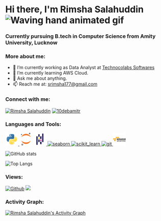 <h1 align="left">Hi there, I'm Rimsha Salahuddin <img src="https://raw.githubusercontent.com/nixin72/nixin72/master/wave.gif" alt="Waving hand animated gif" height="40" width="40" />
<h3 align="left">Currently pursuing B.tech in Computer Science from Amity University, Lucknow </h3>

### More about me:
- 🔭 I’m currently working as Data Analyst at [Technocolabs Softwares](https://www.linkedin.com/company/technocolabs/)
- 🌱 I’m currently learning AWS Cloud.
- 💬 Ask me about anything.
- 📫 Reach me at: [srimsha177@gmail.com](mailto:srimsha177@gmail.com?subject=GitHub)

<h3 align="left">Connect with me:</h3>
<p align="left">
<a href="htt<p align="left">
<a href="https://www.linkedin.com/in/rimsha-salahuddin-635000218/" target="blank"><img align="center" src="https://raw.githubusercontent.com/rahuldkjain/github-profile-readme-generator/master/src/images/icons/Social/linked-in-alt.svg" alt="Rimsha Salahuddin" height="30" width="40" /></a>
<a href="https://twitter.com/srimsha__" target="blank"><img align="center" src="https://raw.githubusercontent.com/rahuldkjain/github-profile-readme-generator/master/src/images/icons/Social/twitter.svg" alt="10debamitr" height="30" width="40" /></a>
</p>  

<h3 align="left">Languages and Tools:</h3>
<p align="left"> <a href="https://www.python.org" target="_blank" rel="noreferrer"> <img src="https://raw.githubusercontent.com/devicons/devicon/master/icons/python/python-original.svg" alt="python" width="40" height="40"/> </a> <img src="https://raw.githubusercontent.com/devicons/devicon/master/icons/jupyter/jupyter-original.svg" alt="HTML" width="40px"/> <a href="https://pandas.pydata.org/" target="_blank" rel="noreferrer"> <img src="https://raw.githubusercontent.com/devicons/devicon/2ae2a900d2f041da66e950e4d48052658d850630/icons/pandas/pandas-original.svg" alt="pandas" width="40" height="40"/> </a> <a href="https://seaborn.pydata.org/" target="_blank" rel="noreferrer"> <img src="https://seaborn.pydata.org/_images/logo-mark-lightbg.svg" alt="seaborn" width="40" height="40"/> </a> <a href="https://scikit-learn.org/" target="_blank" rel="noreferrer"> <img src="https://upload.wikimedia.org/wikipedia/commons/0/05/Scikit_learn_logo_small.svg" alt="scikit_learn" width="40" height="40"/> </a><a href="https://git-scm.com/" target="_blank" rel="noreferrer"> <img src="https://www.vectorlogo.zone/logos/git-scm/git-scm-icon.svg" alt="git" width="40" height="40"/> </a> <a href="https://aws.amazon.com" target="_blank" rel="noreferrer"> <img src="https://raw.githubusercontent.com/devicons/devicon/master/icons/amazonwebservices/amazonwebservices-original-wordmark.svg" alt="aws" width="40" height="40"/> </a>
</p>

![GitHub stats](https://github-readme-stats.vercel.app/api?username=rimsha-salahuddin&show_icons=true&theme=tokyonight)

![Top Langs](https://github-readme-stats.vercel.app/api/top-langs/?username=rimsha-salahuddin&theme=tokyonight)

<h3 align="left">Views:</h3>

[![Github](https://img.shields.io/github/followers/rimsha-salahuddin?label=Follow&style=socail)](https://github.com/rimsha-salahuddin) ![](https://visitor-badge.laobi.icu/badge?page_id=rimsha-salahuddin.rimsha-salahuddin)

<h3 align="left">Activity Graph:</h3>
<a href="https://github.com/rimsha-salahuddin/github-readme-activity-graph"><img alt="Rimsha Salahuddin's Activity Graph" src="https://activity-graph.herokuapp.com/graph?username=rimsha-salahuddin&bg_color=FFFFFF&color=2732e9&line=2732e9&point=f73030&hide_border=true" /></a>
